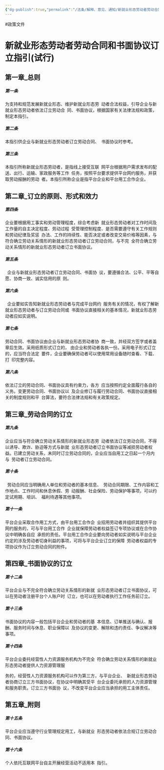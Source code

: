 ```yaml
---
{"dg-publish":true,"permalink":"/法条/解释、意见、通知/新就业形态劳动者劳动合同和书面协议订立指引(试行)/","noteIcon":"","created":"2025-03-04T14:18:27.839+08:00"}
---
```


#政策文件 
# 新就业形态劳动者劳动合同和书面协议订立指引(试行)


## 第一章_总则

##### 第一条

为支持和规范发展新就业形态、维护新就业形态劳 动者合法权益，引导企业与新就业形态劳动者依法订立劳动合 同、书面协议，根据国家有关法律法规和政策，制定本指引。

##### 第二条

本指引供企业与新就业形态劳动者订立劳动合同、 书面协议时参考。

##### 第三条

本指引所称新就业形态劳动者，是指线上接受互联 网平台根据用户需求发布的配送、出行、运输、家政服务等工作 任务，按照平台要求提供平台网约服务，并获取劳动报酬的劳动 者。本指引所称企业是指平台企业和平台用工合作企业。

## 第二章_订立的原则、形式和效力

##### 第四条

企业要根据用工事实和劳动管理程度，综合考虑新 就业形态劳动者对工作时间及工作量的自主决定程度、劳动过程 受管理控制程度、是否需要遵守有关工作规则和劳动纪律及奖惩 办法、工作的持续性、能否决定或者改变交易价格等因素，与符合确立劳动关系情形的新就业形态劳动者订立劳动合同，与不完 全符合确立劳动关系情形的新就业形态劳动者订立书面协议。

##### 第五条

 企业与新就业形态劳动者订立劳动合同、书面协 议，要遵循合法、公平、平等自愿、协商一致、诚实信用的原 则。

##### 第六条

 企业要如实告知新就业形态劳动者与完成平台网约 服务有关的情况，有权了解新就业形态劳动者与订立劳动合同或 书面协议直接相关的基本情况，新就业形态劳动者应如实说明。

##### 第七条

劳动合同、书面协议由企业与新就业形态劳动者协 商一致，并经双方签字或者盖章后生效。采用纸质形式订立的， 由企业和劳动者各执一份。采用电子形式订立的，应当符合法定 要件，企业要确保劳动者可以使用常用设备随时查看、下载、打 印完整内容。

##### 第八条

依法订立的劳动合同、书面协议具有约束力，各方 应当按照约定全面履行各自的义务。变更劳动合同、书面协议以 及企业修订与履行劳动合同、书面协议直接相关的制度规则和平 台算法，要符合法律法规和有关政策规定。

## 第三章_劳动合同的订立

##### 第九条

企业应当与符合确立劳动关系情形的新就业形态劳 动者依法订立劳动合同，不得以诱导、欺诈、胁迫等方式与新就 业形态劳动者订立书面协议等减损劳动者权益。已建立劳动关系，未同时订立劳动合同的，企业应当自用工之日起一个月内与 劳动者订立劳动合同。

##### 第十条

 劳动合同应当明确用人单位和劳动者的基本信息、 劳动合同期限、工作内容和工作地点、工作时间和休息休假、劳 动报酬、社会保险、劳动保护等事项，可以约定试用期、培训、 福利待遇等其他事项。

##### 第十一条

平台企业采取合作用工方式，由平台用工合作企 业招用劳动者并组织其提供平台网约服务的，可与平台用工合作 企业就保障劳动者权益签订专项协议或在合作协议中明确各自应 承担的责任。平台用工合作企业要向劳动者如实说明与平台企业 约定的涉及劳动者切身利益的事项，可将与平台企业订立的保障 劳动者权益的专项协议作为订立劳动合同的附件。

## 第四章_书面协议的订立

##### 第十二条

平台企业与不完全符合确立劳动关系情形的新就 业形态劳动者订立书面协议，可以在劳动者注册平台个人账户时 订立，也可以在劳动者执行工作任务前订立。

##### 第十三条

书面协议的内容一般包括平台企业和劳动者的基 本信息、订单推送与确认、报酬、服务时间与休息、职业保障以 及协议的变更、解除和违约责任、争议解决等事项。

##### 第十四条

平台企业委托经营性人力资源服务机构为不完全 符合确立劳动关系情形的新就业形态劳动者提供人力资源管理服

  

务的，经营性人力资源服务机构可以作为第三方，与平台企业、 新就业形态劳动者协商订立三方书面协议，在协议中明确其受平 台企业委托承担的人力资源管理和服务职责。订立三方书面协 议，不改变平台企业应当承担的用工主体责任。

## 第五章_附则

##### 第十五条

平台企业应当遵守行业管理规定用工，与新就业 形态劳动者依法合规订立劳动合同、书面协议。

##### 第十六条

个人依托互联网平台自主开展经营活动不适用本 指引。